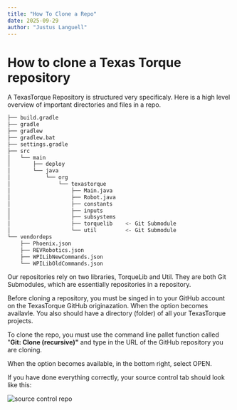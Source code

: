 ```yaml
---
title: "How To Clone a Repo"
date: 2025-09-29
author: "Justus Languell"
---
```


# How to clone a Texas Torque repository

A TexasTorque Repository is structured very specificaly. Here is a high level overview of important directories and files in a repo.

```sh
├── build.gradle
├── gradle
├── gradlew
├── gradlew.bat
├── settings.gradle
├── src
│   └── main
│       ├── deploy
│       └── java
│           └── org
│               └── texastorque
│                   ├── Main.java
│                   ├── Robot.java
│                   ├── constants
│                   ├── inputs
│                   ├── subsystems
│                   ├── torquelib    <- Git Submodule
│                   └── util         <- Git Submodule 
└── vendordeps
    ├── Phoenix.json
    ├── REVRobotics.json
    ├── WPILibNewCommands.json
    └── WPILibOldCommands.json
```

Our repositories rely on two libraries, TorqueLib and Util. They are both Git Submodules, which are essentially repositories in a repository.

Before cloning a repository, you must be singed in to your GitHub account on the TexasTorque GitHub originazation. When the option becomes availavle. You also should have a directory (folder) of all your TexasTorque projects.

To clone the repo, you must use the command line pallet function called "**Git: Clone (recursive)"** and type in the URL of the GitHub repository you are cloning.

When the option becomes available, in the bottom right, select OPEN.

If you have done everything correctly, your source control tab should look like this:

![source control repo](/static/imgs/correctsourcecontrol.png)